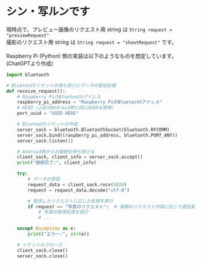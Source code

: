 # シン・写ルンです

現時点で、プレビュー画像のリクエスト用 string は `String request = "previewRequest"`<br>
撮影のリクエスト用 string は `String request = "shootRequest"` です。<br><br>
Raspberry Pi (Python) 側の実装は以下のようなものを想定しています。<br>
(ChatGPTより作成)

```python
import bluetooth

# Bluetoothソケットの待ち受けとデータの受信処理
def receive_request():
    # Raspberry PiのBluetoothアドレス
    raspberry_pi_address = "Raspberry PiのBluetoothアドレス"
    # UUID（上記のAndroid側と同じUUIDを使用）
    port_uuid = "UUID HERE"

    # Bluetoothソケットの作成
    server_sock = bluetooth.BluetoothSocket(bluetooth.RFCOMM)
    server_sock.bind((raspberry_pi_address, bluetooth.PORT_ANY))
    server_sock.listen(1)

    # Android側からの接続を待ち受ける
    client_sock, client_info = server_sock.accept()
    print("接続完了:", client_info)

    try:
        # データの受信
        request_data = client_sock.recv(1024)
        request = request_data.decode("utf-8")

        # 受信したリクエストに応じた処理を実行
        if request == "写真のリクエスト":  # 実際のリクエスト内容に応じて適宜変更してください
            # 写真の取得処理を実行
            # ...

    except Exception as e:
        print("エラー:", str(e))

    # ソケットのクローズ
    client_sock.close()
    server_sock.close()
```
